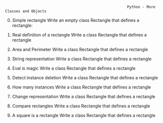                                                             Python - More Classes and Objects

0. Simple rectangle
    Write an empty class Rectangle that defines a rectangle:

1. Real definition of a rectangle
    Write a class Rectangle that defines a rectangle

2. Area and Perimeter
    Write a class Rectangle that defines a rectangle

3. String representation
    Write a class Rectangle that defines a rectangle

4. Eval is magic
    Write a class Rectangle that defines a rectangle

5. Detect instance deletion
    Write a class Rectangle that defines a rectangle

6. How many instances
    Write a class Rectangle that defines a rectangle

7. Change representation
    Write a class Rectangle that defines a rectangle

8. Compare rectangles
    Write a class Rectangle that defines a rectangle

9. A square is a rectangle
    Write a class Rectangle that defines a rectangle